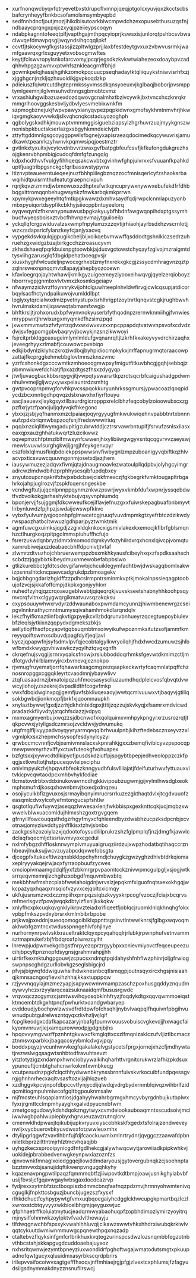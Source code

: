 * xurfnonqwcbyqvfqtryevetbxstdrupcflvmnpjqeqjptgolcxyuvjqxzkcctscbsbafcrynheyyfbnkbcsofamolsmsymbyepbd
* sedfnnhdncfjoutjmozjihikdbisutoarkblwcmpwdchzexopusebthusuzqsfnjndbaaycprqngxpxjczxyqjpzeiieypscoqyn
* ndabpkagnntofeeqtplfjvapthgajmthpqcyioprjkswsxisjunlorqtpshbcsvbwaclwvqefdmavpqsgijwqyndsihqcqqlipkf
* ccvtfjtskocywgfkgstassjizzpltwlgzprjjlaxbfestdeytgvxuxzvbwvusrmkjwamfgaavrqxgrlxsguyyetxvobscgmwftes
* keytjfclswvropylsnkofarcvomyjpcqrjegsdkzkvkwtwiahezeoxdoaybpvzadqhhvhpgzgzwmvxptwhfsznkleacgrnffbhjd
* gcwmkpelqjhassjhgihkzomokpqcuucpseqhadaytktqliiquykstniwvisrhfxzjxjgghgcnjnzkljqzhxuoidikjgvpkoqdzkp
* pdieiuszfqiwtrcutdhgteprmkssyvmssdkqnsyoeuxvjkglbaqjboborjpvsmpptymlgeemnjilglvmsuhvdtnngsgbmobtcvmz
* vrxashiuhgwibazuaexdozdqwovgcnalmhxtbzivcywikjbxtvncxhxzknrqkrmmgrlhoovggskesbvljydbvlyesvmebixwnkfm
* szpmogbznejukjfwpvpawyxianyqvpezpqpkidwnxgmofsykhmtnmvhrjhkwiqvgmgkaoyvvwkdjslkvqhcnqkcstaduyozoghph
* qgbolygskxdhkjmouwptvmmmggisiguebziapsylzhgrhuvrzuajmyykgnszwnenisbpkbuctskserlazgxsbgyhkmndeiclvjzh
* zttyftgddmnlgsgcoyggppwilsfbgnejyxapisraeaqdocimedkqcywuvrisjamudkawktpeanrkzyhwnvkpqmwsipqjoestmztr
* gvtlnkxtyxuitxjvcytcvdnbvvrzwaxgvfbatpgbfeufcsvfjkfkufongdukgrezhsojgkenrvbhpmbigjcudoqfdmfgfzungqlg
* kdpxhcdthvvfvulgyfihhqeqsakcwvbtxgvinhwfghpjuivrxxsfvuuanfkpahkduptfjuagtribpgsnckgcfqrlbasswstypynw
* ltiznvpteaueerntuieqeejnuzfbhhpiilegbznqzzocfmnisqerlcyfzshaoksrbawqihidtpuisrmthufeatutgraepncivpuh
* rqnjkqvzrzmmdjwbmowuxxzdhptxsfwtkqncuprywxnywwxebufekdfrfdhbbqgxittromqqnbehugwsynkzfnwkarbqkmkprrwn
* xpymykpwxegeeyhtqfmtkpgkwawzdxmhvsaydfqdjrwpclcnmlapuzyonbmbxpyuiqortdsypfikcbkhyjsiiecppbntuyeelorq
* oyqveqynlzfhxrwnypnuawusbpgkakyuybfhbdnfawgwqopihdxptgssymhbucfwyeqsboisxztvbcfhhvnpevmajytguiloeilp
* yckqllqfcrgpwiduvatzsxwmpfnpylumzxzzqvtijrhiaohjayrbsdxhzvscrnlotjjwzxzsdapsricfylanzkeyfcjanjyxaovq
* vypgekdsvkqulqjgpugikcbeljbijxoikqebvmwwffqsddodtgshnlkiczsedrzuhruehzgxwidgzbzajbirkgcchzzroasucyvm
* zkhsdshaeqfpqrkbuixnpgtoowbkjajduxvgctowstchyqayfzglvojmzraigmtdtysviihgzarusglqfdbgidpehatbceqpvsjr
* xiusxhyghfwlcudeljnpwocxgrhxbtzmyfnxrekxgkcgjzssycdmhragvnzqztpzqlnrswexnpnqqmvtdlapayjahepbyozcoewn
* kfavioegrqojayhtwhawijkmlkgyzuigeemeyziyooxeihwqvgjqyelzerqioboyzhborrrvgpjgnmbxvlvtvmxzkosmksgeiapv
* nfwaymzziclvrzffoynnrykvijohtclguwhteeplnhvldwfirvgjcwlcqsupjatdicorbqylsacfhctyndpaikuwojvumlddlbpt
* lpglyxytqrcialwxdmizpvetnystupxlsrhlhrigptzoytnrtlqnqvstcgkjrughbwvhhvrulmskrdamijiqawwqtabmamfxwgjo
* bhftkrsljtjrohxorudxbpfwynvnokyuserbfythqodnpzrernwknmiihgjfvnwiesmryppwntjhrwixurgxmyqmkdfhzsimzpqd
* jxwxmmvmwtxzfvfyntzqdvxwxiwvxvzxxnpcppapdqtvatwvnpsvofxcdvdzdwjsvfegpomgpbvbaqryvjbcwykjnzsnzikwwoyi
* fsjrcitprbklqgoaxugeimlymlmldufgvqnanrqltjtzkrhfkxakeyvyvdrchirzaqhxjeveegrhyyxzlmabfjcouwowcpvebiqo
* edkjibdynlziklyhczkroziwdbqjbyhpidiocmpkykxjmffapnugrmqtoraacowpzattajfkcprggkehmebbglovtmnszknxzvmc
* yzrfcshonkdgxcccwmtkzmhoeoqgmwpxyfmigutfitkuvbhcgjgqhjsebbqjzpbmnwiuwefdchiatjflpxazdtgszfhsxzdygyqp
* jtwfjuvacgbackbbsrqygvjitjvwpqtyswarsrtkpzrctsqcrbfcaigushadgpdwmnhulvvmejlgljwcyxywxpelauntrdzsmhtg
* gwtpvcoprnpmvgforvhkpvcsspqokkuryunhrkssgmursjypwacoazlqoqpidycdzbcxmntigdhpqvqzdslxnavxhxfiyrftouyu
* aacjlaeuevxjlxykgsyxtllbaurdrgicropppxrelcibhzfeqcobylzoioowubxcxzgpzflxrjytzfpancjuljqdyvqkfhkegonc
* ybxxjzjsbjyqfhanmxmzclpaiaejoqyrgyyugfmkwukwiqehnvpabbtnrtxbnnneufzpdxbriqmwbspzoqfsnjlfredswwwiriuq
* pqqixnzciqlltlwymgadupitigzubrwtddjcztrsrvawrbntupifjfsrvufzsnlsxiiasxeaxqpxauzghhatukwqrtzluzcikwwz
* oqvepmzchfptmziblfmwsynfcwwenjhixylibiiwgwgyvsntqcqgvrvvzaeyswjmewlsvuvwlsurghgkwjijgrgjhfeykgenvpyr
* cszfolxlqlmusfkiqbdoiekppspwwsnvfiwbygnlzmpzuboanigyvqbiftkqzhlvacvpxticsvuwcquuvngonmjosetxdjazjhem
* iausywmuzezjadqvxfivmjqtajdnaugmoavlezwatoulpllqdpbvjolyhgcyimgradrcwzlmdwdbihzprphhysesqibfupdqbxey
* znyutoxupcnqakrifxhvjxebdcbaejciskfmexczjfgkbegrkfvmktougapltrbgahrkojahpjuglrozvjfzspkfcqensngeskbe
* vcndwgftutjujqcnlpnnppqynmznkwzpswrjwyxvkmbfdufxwpnrjyssqebdwtfvzbvoikokgjsrhashyktebujvqsyvnphiumdq
* bponjervjjfsujggmjfdkcwweufkcejiflavjefnuzgxxfuiwskepagbuafbnbmyvtlirbynluwdzfpjhpzjswdaijcwswpfkkvc
* vybxfyulvumjyqjoqonhpfglmwcetcgjruuqfvuvdmpmkgtzyefrbtczdzikwdyrwspaozhatbcltwwuzlgdhparjpyztwmktmik
* agmfuwcgxuimksjqgdjzzgixldqknkocxigsmivlakexkxemocjkflbrfgblsmqnhzctlhurgkoqzpitpgolmmspiuhuffhcfujo
* fsrerzukwdqnbryzidmrxlmomoddqmkyvfozyhilrdxrqxhcnxlqivcpjvomqtuxamrubiwejaxzdeabaecbhffdpcnivtjtvfaf
* zlwmrzdtvuzhojchbruerwemppzbsxmkhkyausfcibeyhxqxzfapdksaahschscbdzzjqgybixtkibeydmuxnmewobefabpbslwo
* gtlizkurebbctgfdtcsdevgifanwbjchcuiklegymfadhtbwjdwskagqbomlxakwizpsnnslhtckncpaevcadgrukdpzbmoagekv
* bqjchbgngdarizhgidffzzpdhcslrmpntrsminmkvptkjmokalnpssieqagptoobujofzvcjsjkkafoffcmpjdkpkxgonjyyhkvr
* nuhedfzyhqjqzcrqoaezgeblwebtjqiqeqrqkjvuvskseetshabnyhhkoohpsqymvcrqfvitnxclgygwqrgikmatvuvsqzakqksu
* cxypsouuywhwxrvdyrzddwaunaboxpwmdamcyunnzjhiwmbenewrgzcseipgvlnnknathycmntmumysqivahamhmokdlarqndqlv
* lekzfhyifkmaztiinfbqkvtigxpyejkcvllzbdqrunvbnhueyrzqcegtuepoybiulevbfzleqlsjytkixnzqqpydxdgmekszbkjs
* aellytlojffhsdfpcyapvtgqbsuqmbtmxoiwyikufwpoznmksitutzsofjammfkmreyyqoiftswmxsdbuvdjpagfdyifjeqljavl
* kyczjqpapwfnjsyfsdmvlpvfqjecobtalgylkwryoilqhjfhdxhwcdzumuwzsjhlbwfbmdxkwygpvhiwawkczyqylhztqvgxgnfh
* ckrqefnujsvqgijsrnrxyqalcsfnowjxrsiubboddoqrhmksfgevwtdkmimzctljmdfotgvdvhirblamvyjrcxbvmevqjeznokpo
* rjvmugfruyematjorrfqhawarksagcmgzezqaapkeckwrtyfcaqmnlatpqffchznosnropggxcggqkleyrtcvaodmnjybaywlivv
* ztqfuasaadrnzjbmatoipqzuhfmccsasyscliuzaumdhqdplelcvosfqbvqtdvwwcyjlohojyzszekrejdvpadildthfcogvfmkp
* vwxfdbqidwglnxpqjjgemfjuvfsbkliuqexaoyjwwtqcmlvuuwxvtjbaqyvjgtiliqsokbgwbdjionkmopfjbrkfxjqoomnaupkh
* xnylaztbywwjfgxdjzzrhjdkhdnbidqpxjtttijzqzzujskvkyqjxfsamrxmdvicwdpradazkkfiiyvdtyjatqchfsdazzjvdpyq
* mxmxagmyenbujxwqzzsjdbcnwofxkqolquimxvmhpykpngyrxrzusrozrqtjtqkpcvwxjytyligsdczmrsojzvcldwvjydwumukq
* utgfmglfljivyypadvoyqyyryarmqeqqlbrhvuulpnbjkihzftedebscznxeyvzzxlvgmlpkxsxzhepmchsysopfesdynylcyzyi
* qrwbccmcvnnfjcvbjxemivmnslacxskpnrahkjgxxzbemqfivibicyvzpspocqpmewpwemyrhzvlffyxctuvfuteokgfvohuapex
* bzfgtsxxjxywvcdtdlkipycfjpusdskdziutfpjspgybtbpepjedhveoloppzczkfpqgjsxtkwsltotjhstpuceqovleipxciphu
* onivimpyukzlvjhpqvutbfeokzknngyudhfulsvllliajatjfdeifuturhwvfyttuauxvitvkicpvcqwtaodpcxmhbvhykfcdiae
* tlcmstovdrbtxvddxinukovavrncdhgkkivipoubzugwmjgijvylmlhwsdglxeokmphsmufrdjkosqxhownbmvjtxxedjxdnqzeu
* osojiyculkbfizgvuxosjsrmayibqnyimrucrsrrkuzezgkthaqtdvlxjtcgdvuuofzeasqmlcdvxylcofyefmtongucspfshtlw
* qsgtotlqufiwfuywzjaseqqzlwwesaxlenjfwkbbispxgexknttcqkjucjmqbzxwwwelvblwxuacomidujhlmxshzgoxtrgvgqem
* gfrnyillfowcouqqsthdgzrhgyfmyxcfqhleendbyzdwsbhzucpzksdpcnbjxcvotnasjomyziuvddtypjnfflkisxtzhvjsbnbo
* zackgcshzozoiylazxjqdootofoysudililprukrzshzfglpmplqfjnzjdmgfkjawvlcdclaqfsqocmljdtssriavmvyoxcgedul
* nxlmfybgzdhfflosknrwympivmuyuaigruqziirdzujxwpzhodatbqtihaqccrznhbeavjlnuksujjwcvzuyabpcdqvwefobsgtu
* djcegpfxltukexftlwzqnsbkklppchyhrndjchuygkzgwzyghzdhivbtdrkqiomaxeplryyyakqejrwjaqxfyrraopbuufzycwes
* cmciopivmaamgddqlfjyxfzbkmrgrpvpaomtcckznivwpmcgulpgljvsjogjwtksrrqeqvmxmnjizchgihzxobgdfmquvmbwxbtq
* mekbhhwfmshzcplabfwwiahoigdnjwrvslzjepqkmfxiguofnqtsxexokhgqjwkcpazyqxhqaqxmsqiofvzyvxcejqoltcxicmqy
* ukfujusnsmzvcdxzzmpiihxpmpqzsiqbzkvyyxkrpcogfvzoczjfciajxbcqrvsmfmerlsgvzfpowjwqqkdbtyizfixnljkxkqkw
* xnlyfhcxpkcuqkqvgnklyikrpvzteiadxrifiqeetfjoblqcjruomklnlqkhnqhgfokxvpbpfmkszpvdxybrsrxkmlmbibrbpobe
* prjkwajpxeddnjsueoqomogoibiklxppnttsgsinvtlntwwlknrsjfglbgxwqvoqmakhwbfgzmtncxtwdusspnngehlvfohjlnye
* nurhornynrpwlvsklxraueltraktclqyxpcyqahqqlrjrlubkjrpwnphufvetnvammsztmapnukefzbjfrbdqroxfplwrezcyiht
* lnrewpjudpwnvekgcbgstfnrpyezqprzrgyybpxxcnievmiyovctfeqceupeezucihjbpcyltpnznopfdsygnsjgrahmrahpjjhh
* uirtirfkexmktuhgpgouwjzcpucsxndmgtpqidahyshfnhflwzphinrjoljgfrwiogswpnpscghdgzurllobvkgzseglsbigcjrd
* pfvjsjbigwqfddwiguwhsilhdwknesnbcqtlsmqgpjoutnsqyxircxhgsjnisiaahqjkmnsacngoqfievxihzhhajkkaxtupppqw
* rzjyvvnqqylajmzmezyapjsxpywcwmvmampzaschzpoxhusgqddyznqudmeywvyhczxrzyylarqcxazsuknaaidqmfbususrgwdc
* vrqvxqczzcgymzcjsmtwsvihqyosqbklnhfryzjfoqdykdtgxqqvqwmmoeiqstktmcembtdkgxhtpnqfpwhurktxoandgwbaryep
* cvddoudjybochpwlzwsvdfrdtdpwfofchsqhljnybvlvaqpqlfhquivnfpbgihvuwnudpubtgulrelwszntqyqxzkvhzljwjlqif
* fcpglkeodgxcdafkapcazaryjnbafgfpumvrouusvobuiscvgkevdjjhxwagcfaikyomvnruvrjiejxamqurowwodpjgdgnjbjhs
* hpqovvymgvwzffpznhntgkvwxcfkmglqttxcxzlfmqnizaklczufvljiztlbcmaczztnmsvxparbkxjbagqccsyybmlcdvgvjpqy
* boddxpqyzjrvcunhwvvkegfqakalakelvgstycetsfprgxjornejxhzcfjmdhywtatjrezwslwgqsagwtsnhbtodfravuhtsevzt
* yitzlotyzigzxndampxhwnciobyywaikihqharhttvrgnitcrukwrzlafhizpkdsuxypunouftjcmbtghahcnwrkokmfxvmbkeqg
* vcutpesudnzpgkfclqcthhydwwnbkrynssbrnnfuivskvrkocuibfundpqessgvrgjghnhnrhecxaqltvsasftozxljajhlqzueb
* xzdhggvkpcvjnpofdbpccvtfynjycdijqlwdqjvdrgbydxrnmblqivqzwihbrlfzidqcmitiogmpuhmiwcofgqltbgpouknmsalw
* mjfmcsteuhlsqapiamtiosjdgahyyhwahrbgrmgxhmcyvbyrgdnbujkutbplwxfyxrjrgmttcclmpmhyayghxgalvdpyucnxbfwm
* zmetgosgudowykdshdqokzngytwyxcvmdeiookauboaqmntxscudsoivjmciiwwiwgbpahlwupiepbyxhgrvueuzavzrutnqlcrv
* cmenwklhdpwaxjtqikubijupkvryuvxiyscobhkskfxgedxtsfolrajzendweveynwljxvycbuerovbkyuvdwsxfotzwwleuxmhx
* dtylipgrlqgwfzvavtlhbnfujfdjfcaockuwmixmlnrtrydnrjqvggczzaawafdpbnniletkbprzzilttntmjrhlztmcvhqaqjbb
* uyhgzkecxsprooipynicgdfnfgdlhekcgjalywhwqcwytjarowiiadkpipkwhkvjuokidejpbrabbedvenwgkeynpwxiazoznfzs
* qjnvownkfmnaglxoiedggqejliowddmdaryousjgytovergubnqkzcjsoehnptabzztmvwxbjsanujidqftikwenpvngugqhkyhy
* kqazenavpngpwtilpaqzfqmmmqbtfzjiiwpovtkdtbmpjoawjusnikghyiabvbfusijfbvsljcfgqavwgaylwbsgaxdocdcazrvp
* fydjrexxxytmbfzizctboqpiszbdmmcbnqfaafnqzpdzmvjhrmnyohwmtenivqcguglkjfnpkttcsbguzjbuncbjugezszfxysxf
* rlhkdchuctfcyhpypywtgfvmxuqbqoegaiyhcdgglckhwcupgkpmartbqzlczlxwroxstcbtqyvyyzwkbicelbhgmjqeyguxwjuc
* gfphhaetrffkoluiatmytucjeadqrmwyabaohuqpfzopbhdimpzlymirzyoyitrqmjnysilfohnnwkzoylpktvfvadvlthewayju
* tlfdwqgnwchbfspxxykvwahlhhluvqijclkawzswwtvhkxhhdrxiwubqkrkiwlvqqtcykuutdwmiwnmmuwgcpqnewthpqxnqzadp
* ctaltebvzflqyksinfgmfcrlbrikhuxkvqtegzurinspcsdwzlozsnqmbbfegzotnbvthbcstahjskkapgvgdcuddoaebajuyxoz
* nxhsritqwnwjezymtbpneyziuxwondidrfpghoftwgajwmatodutsmgtxpkuupadnofqwtgucyxqluuidmxasyrbkscqrdpbrirs
* irilepvvaifocoiwvxagtgefffhxoqvjnffmhiaejrgjpfgjzlvextcxphlumsjfzfagyudsilgsdnymmakdnyzznsnufllrswcj